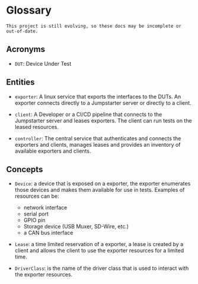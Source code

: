 # Glossary

```{warning}
This project is still evolving, so these docs may be incomplete or out-of-date.
```

## Acronyms

* `DUT`: Device Under Test

## Entities

* `exporter`: A linux service that exports the interfaces to the DUTs.
  An exporter connects directly to a Jumpstarter server or directly to a client.

* `client`: A Developer or a CI/CD pipeline that connects to the Jumpstarter server
  and leases exporters. The client can run tests on the leased
  resources.

* `controller`: The central service that authenticates and connects the exporters
  and clients, manages leases and provides an inventory of available exporters and
  clients.

## Concepts

* `Device`: a device that is exposed on a exporter, the exporter enumerates those
  devices and makes them available for use in tests. Examples of resources can be:
  * network interface
  * serial port
  * GPIO pin
  * Storage device (USB Muxer, SD-Wire, etc.)
  * a CAN bus interface

* `Lease`: a time limited reservation of a exporter, a lease is created by a client
  and allows the client to use the exporter resources for a limited time.

* `DriverClass`: is the name of the driver class that is used to interact with
  the exporter resources.
